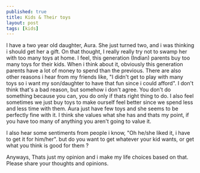 ```yaml
---
published: true
title: Kids & Their toys
layout: post
tags: [kids]
---
```

I have a two year old daughter, Aura. She just turned two, and i was thinking i should get her a gift. On that thought, I really really try not to swamp her with too many toys at home. I feel, this generation (Indian) parents buy too many toys for their kids. When i think about it, obviously this generation parents have a lot of money to spend than the previous. There are also other reasons i hear from my friends like, "I didn't get to play with many toys so i want my son/daughter to have that fun since i could afford". I don't think that's a bad reason, but somehow i don't agree. You don't do something because you can, you do only if thats right thing to do. I also feel sometimes we just buy toys to make ourself feel better since we spend less and less time with them. Aura just have few toys and she seems to be perfectly fine with it. I think she values what she has and thats my point, if you have too many of anything you aren't going to value it. 

I also hear some sentiments from people i know, "Oh he/she liked it, i have to get it for him/her". but do you want to get whatever your kid wants, or get what you think is good for them ?

Anyways, Thats just my opinion and i make my life choices based on that. Please share your thoughts and opinions. 